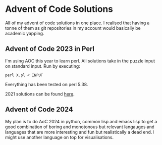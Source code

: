 # Advent of Code Solutions

All of my advent of code solutions in one place. I realised that having a tonne of them as git repositories in my account would basically be academic yapping.

## Advent of Code 2023 in Perl

I'm using AOC this year to learn perl. All solutions take in the
puzzle input on standard input. Run by executing:

```
perl X.pl < INPUT
```

Everything has been tested on perl 5.38.

2021 solutions can be found [here](https://github.com/nassir90/adventofcode).

## Advent of Code 2024

My plan is to do AoC 2024 in python, common lisp and emacs lisp to get a good combination of boring and monotonous but relevant langauges and languages that are more interesting and fun but realistically a dead end. I might use another language on top for visualisations.
